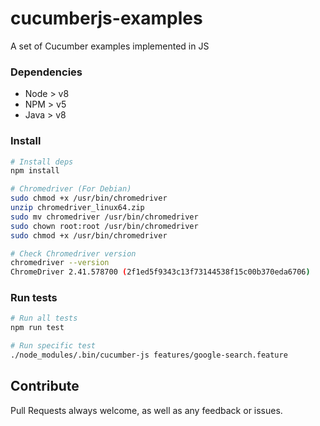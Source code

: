 # cucumberjs-examples
A set of Cucumber examples implemented in JS

### Dependencies
* Node > v8
* NPM > v5
* Java > v8

### Install
```bash
# Install deps
npm install

# Chromedriver (For Debian)
sudo chmod +x /usr/bin/chromedriver
unzip chromedriver_linux64.zip
sudo mv chromedriver /usr/bin/chromedriver
sudo chown root:root /usr/bin/chromedriver
sudo chmod +x /usr/bin/chromedriver

# Check Chromedriver version
chromedriver --version
ChromeDriver 2.41.578700 (2f1ed5f9343c13f73144538f15c00b370eda6706)
```

### Run tests
```bash
# Run all tests
npm run test

# Run specific test
./node_modules/.bin/cucumber-js features/google-search.feature
```

## Contribute
Pull Requests always welcome, as well as any feedback or issues.
